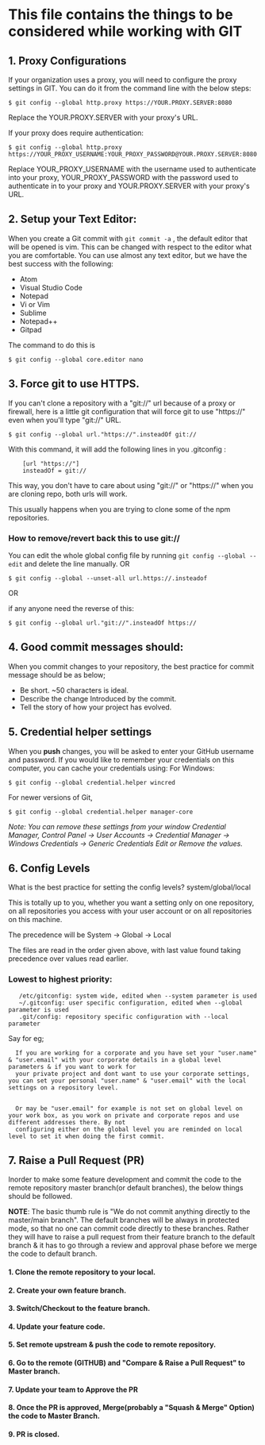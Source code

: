 # This file contains the things to be considered while working with GIT
## 1. Proxy Configurations
If your organization uses a proxy, you will need to configure the proxy settings in GIT.
You can do it from the command line with the below steps:

  ```$ git config --global http.proxy https://YOUR.PROXY.SERVER:8080```
  
  Replace the YOUR.PROXY.SERVER with your proxy's URL.
  
  If your proxy does require authentication:
  
  ```$ git config --global http.proxy https://YOUR_PROXY_USERNAME:YOUR_PROXY_PASSWORD@YOUR.PROXY.SERVER:8080```
  
  Replace YOUR_PROXY_USERNAME with the username used to authenticate into your proxy, YOUR_PROXY_PASSWORD with the password used to authenticate in to your proxy and YOUR.PROXY.SERVER with your proxy's URL.
  
## 2. Setup your Text Editor:
When you create a Git commit with ``` git commit -a ``` , the default editor that will be opened is vim. This can be changed with respect to the editor what you are comfortable.
You can use almost any text editor, but we have the best success with the following:
  * Atom
  * Visual Studio Code
  * Notepad
  * Vi or Vim
  * Sublime
  * Notepad++
  * Gitpad
  
The command to do this is 

  ``` $ git config --global core.editor nano ```
  
## 3. Force git to use HTTPS.
If you can't clone a repository with a "git://" url because of a proxy or firewall, here is a little git configuration that will force git to use "https://" even when you'll type "git://" URL.

``` $ git config --global url."https://".insteadOf git:// ```

With this command, it will add the following lines in you .gitconfig :

``` 
    [url "https://"]   
    insteadOf = git://
```

This way, you don't have to care about using "git://" or "https://" when you are cloning repo, both urls will work.

This usually happens when you are trying to clone some of the npm repositories.

### How to remove/revert back this to use git://
You can edit the whole global config file by running ``` git config --global --edit ``` and delete the line manually.
OR

``` $ git config --global --unset-all url.https://.insteadof ```

OR

if any anyone need the reverse of this:

``` $ git config --global url."git://".insteadOf https:// ```

## 4. Good commit messages should:
When you commit changes to your repository, the best practice for commit message should be as below;
  * Be short. ~50 characters is ideal.
  * Describe the change Introduced by the commit.
  * Tell the story of how your project has evolved.

## 5. Credential helper settings
When you **push** changes, you will be asked to enter your GitHub username and password. If you would like to remember your credentials on this computer, you can cache your credentials using:
For Windows:

``` $ git config --global credential.helper wincred ```

For newer versions of Git,

``` $ git config --global credential.helper manager-core ```

_Note: You can remove these settings from your window Credential Manager,
      Control Panel -> User Accounts -> Credential Manager -> Windows Credentials -> Generic Credentials
      Edit or Remove the values._
  
## 6. Config Levels
What is the best practice for setting the config levels? system/global/local

  This is totally up to you, whether you want a setting only on one repository, on all repositories you access with your user account or on all repositories on this machine.
  
  The precedence will be System -> Global -> Local
  
  The files are read in the order given above, with last value found taking precedence over values read earlier.
  
  
  ### Lowest to highest priority:
       /etc/gitconfig: system wide, edited when --system parameter is used
       ~/.gitconfig: user specific configuration, edited when --global parameter is used
       .git/config: repository specific configuration with --local parameter
  
  Say for eg; 
  
      If you are working for a corporate and you have set your "user.name" & "user.email" with your corporate details in a global level parameters & if you want to work for 
      your private project and dont want to use your corporate settings, you can set your personal "user.name" & "user.email" with the local settings on a repository level.
      
      
      Or may be "user.email" for example is not set on global level on your work box, as you work on private and corporate repos and use different addresses there. By not
      configuring either on the global level you are reminded on local level to set it when doing the first commit.
      
## 7. Raise a Pull Request (PR)

Inorder to make some feature development and commit the code to the remote repository master branch(or default branches), the below things should be followed.

**NOTE**: The basic thumb rule is "We do not commit anything directly to the master/main branch". The default branches will be always in protected mode, so that no one can commit code directly to these branches. Rather they will have to raise a pull request from their feature branch to the default branch & it has to go through a review and approval phase before we merge the code to default branch.

   #### 1. Clone the remote repository to your local.
   #### 2. Create your own feature branch. 
   #### 3. Switch/Checkout to the feature branch.
   #### 4. Update your feature code.
   #### 5. Set remote upstream & push the code to remote repository.
   #### 6. Go to the remote (GITHUB) and "Compare & Raise a Pull Request" to Master branch.
   #### 7. Update your team to Approve the PR
   #### 8. Once the PR is approved, Merge(probably a "Squash & Merge" Option) the code to Master Branch.
   #### 9. PR is closed.
   
   
      
